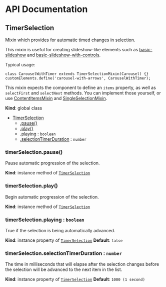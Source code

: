 # API Documentation
<a name="TimerSelection"></a>

## TimerSelection
Mixin which provides for automatic timed changes in selection.

This mixin is useful for creating slideshow-like elements such as
[basic-slideshow](../packages/basic-slideshow) and
[basic-slideshow-with-controls](../packages/basic-slideshow-with-controls).

Typical usage:

    class CarouselWithTimer extends TimerSelectionMixin(Carousel) {}
    customElements.define('carousel-with-arrows', CarouselWithTimer);

This mixin expects the component to define an `items` property, as well as
`selectFirst` and `selectNext` methods. You can implement those yourself,
or use [ContentItemsMixin](ContentItemsMixin.md) and
[SingleSelectionMixin](SingleSelectionMixin.md).

  **Kind**: global class

* [TimerSelection](#TimerSelection)
    * [.pause()](#TimerSelection+pause)
    * [.play()](#TimerSelection+play)
    * [.playing](#TimerSelection+playing) : <code>boolean</code>
    * [.selectionTimerDuration](#TimerSelection+selectionTimerDuration) : <code>number</code>

<a name="TimerSelection+pause"></a>

### timerSelection.pause()
Pause automatic progression of the selection.

  **Kind**: instance method of <code>[TimerSelection](#TimerSelection)</code>
<a name="TimerSelection+play"></a>

### timerSelection.play()
Begin automatic progression of the selection.

  **Kind**: instance method of <code>[TimerSelection](#TimerSelection)</code>
<a name="TimerSelection+playing"></a>

### timerSelection.playing : <code>boolean</code>
True if the selection is being automatically advanced.

  **Kind**: instance property of <code>[TimerSelection](#TimerSelection)</code>
**Default**: <code>false</code>  
<a name="TimerSelection+selectionTimerDuration"></a>

### timerSelection.selectionTimerDuration : <code>number</code>
The time in milliseconds that will elapse after the selection changes
before the selection will be advanced to the next item in the list.

  **Kind**: instance property of <code>[TimerSelection](#TimerSelection)</code>
**Default**: <code>1000 (1 second)</code>  
